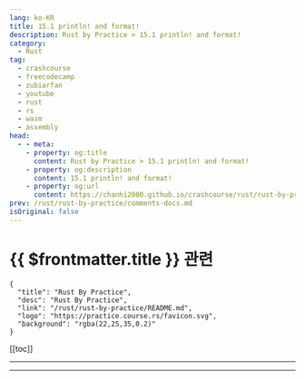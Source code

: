 ```yaml
---
lang: ko-KR
title: 15.1 println! and format!
description: Rust by Practice > 15.1 println! and format!
category: 
  - Rust
tag: 
  - crashcourse
  - freecodecamp
  - zubiarfan
  - youtube
  - rust
  - rs
  - wasm
  - assembly
head:
  - - meta:
    - property: og:title
      content: Rust by Practice > 15.1 println! and format!
    - property: og:description
      content: 15.1 println! and format!
    - property: og:url
      content: https://chanhi2000.github.io/crashcourse/rust/rust-by-practice/formatted-output/pritnln.html
prev: /rust/rust-by-practice/comments-docs.md
isOriginal: false
---
```


# {{ $frontmatter.title }} 관련

```component VPCard
{
  "title": "Rust By Practice",
  "desc": "Rust By Practice",
  "link": "/rust/rust-by-practice/README.md",
  "logo": "https://practice.course.rs/favicon.svg",
  "background": "rgba(22,25,35,0.2)"
}
```

[[toc]]

---

<SiteInfo
  name="16.1 println! and format! | Rust By Practice"
  desc="16.1 println! and format!"
  url="https://practice.rs/formatted-output/pritnln.html"
  logo="https://practice.course.rs/favicon.svg"
  preview="https://github.com/sunface/rust-by-practice/blob/master/en/assets/header.jpg?raw=true"/>

<!-- TODO: 작성 -->

---
